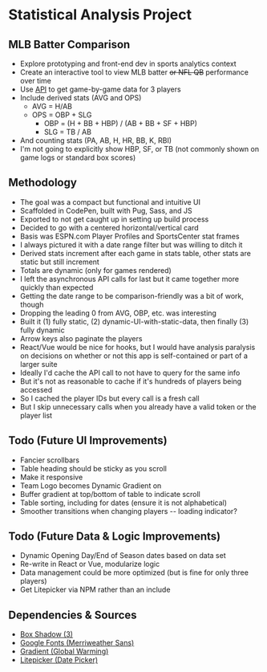 # Statistical Analysis Project

## MLB Batter Comparison
* Explore prototyping and front-end dev in sports analytics context
* Create an interactive tool to view MLB batter <s>or NFL QB</s> performance over time
* Use [API](https://project.trumedianetworks.com/docs/static/index.html#/) to get game-by-game data for 3 players
* Include derived stats (AVG and OPS)
    * AVG = H/AB
    * OPS = OBP + SLG
        * OBP = (H + BB + HBP) / (AB + BB + SF + HBP)
        * SLG = TB / AB
* And counting stats (PA, AB, H, HR, BB, K, RBI)
* I'm not going to explicitly show HBP, SF, or TB (not commonly shown on game logs or standard box scores)

## Methodology
* The goal was a compact but functional and intuitive UI
* Scaffolded in CodePen, built with Pug, Sass, and JS
* Exported to not get caught up in setting up build process
* Decided to go with a centered horizontal/vertical card
* Basis was ESPN.com Player Profiles and SportsCenter stat frames
* I always pictured it with a date range filter but was willing to ditch it
* Derived stats increment after each game in stats table, other stats are static but still increment
* Totals are dynamic (only for games rendered)
* I left the asynchronous API calls for last but it came together more quickly than expected
* Getting the date range to be comparison-friendly was a bit of work, though
* Dropping the leading 0 from AVG, OBP, etc. was interesting
* Built it (1) fully static, (2) dynamic-UI-with-static-data, then finally (3) fully dynamic
* Arrow keys also paginate the players
* React/Vue would be nice for hooks, but I would have analysis paralysis on decisions on whether or not this app is self-contained or part of a larger suite
* Ideally I'd cache the API call to not have to query for the same info
* But it's not as reasonable to cache if it's hundreds of players being accessed
* So I cached the player IDs but every call is a fresh call
* But I skip unnecessary calls when you already have a valid token or the player list

## Todo (Future UI Improvements)
* Fancier scrollbars
* Table heading should be sticky as you scroll
* Make it responsive
* Team Logo becomes Dynamic Gradient on <body>
* Buffer gradient at top/bottom of table to indicate scroll
* Table sorting, including for dates (ensure it is not alphabetical)
* Smoother transitions when changing players -- loading indicator?

## Todo (Future Data & Logic Improvements)
* Dynamic Opening Day/End of Season dates based on data set
* Re-write in React or Vue, modularize logic
* Data management could be more optimized (but is fine for only three players)
* Get Litepicker via NPM rather than an include

## Dependencies & Sources
* [Box Shadow (3)](https://getcssscan.com/css-box-shadow-examples)
* [Google Fonts (Merriweather Sans)](https://fonts.google.com/specimen/Merriweather+Sans)
* [Gradient (Global Warming)](https://www.eggradients.com/category/green-gradient)
* [Litepicker (Date Picker)](https://litepicker.com/)